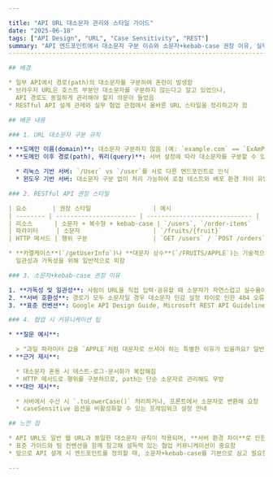 ```yaml
---

title: "API URL 대소문자 관리와 스타일 가이드"
date: "2025-06-18"
tags: ["API Design", "URL", "Case Sensitivity", "REST"]
summary: "API 엔드포인트에서 대소문자 구분 이슈와 소문자+kebab-case 권장 이유, 실무 협업 시 설득 방안을 정리합니다."
------------------------------------------------------------------------------

## 배경

* 일부 API에서 경로(path)의 대소문자를 구분하여 혼란이 발생함
* 브라우저 URL은 호스트 부분만 대소문자를 구분하지 않는다고 알고 있었으나,
  API 경로도 동일하게 관리해야 할지 의문이 들었음
* RESTful API 설계 관례와 실무 협업 관점에서 올바른 URL 스타일을 정리하고자 함

## 배운 내용

### 1. URL 대소문자 구분 규칙

* **도메인 이름(domain)**: 대소문자 구분하지 않음 (예: `example.com` == `ExAmPlE.com`)
* **도메인 이후 경로(path), 쿼리(query)**: 서버 설정에 따라 대소문자를 구분할 수 있음

  * 리눅스 기반 서버: `/User` vs `/user`를 서로 다른 엔드포인트로 인식
  * 윈도우 기반 서버: 대소문자 구분 없이 처리 가능하여 로컬 테스트와 배포 환경 차이 유발

### 2. RESTful API 권장 스타일

| 요소       | 권장 스타일                 | 예시                            |
| -------- | ---------------------- | ----------------------------- |
| 리소스      | 소문자 + 복수형 + kebab-case | `/users`, `/order-items`      |
| 파라미터     | 소문자                    | `/fruits/{fruit}`             |
| HTTP 메서드 | 행위 구분                  | `GET /users` / `POST /orders` |

* **카멜케이스**(`/getUserInfo`)나 **대문자 상수**(`/FRUITS/APPLE`)는 기술적으로 가능하나,
  일관성과 가독성을 위해 일반적으로 피함

### 3. 소문자+kebab-case 권장 이유

1. **가독성 및 일관성**: 사람이 URL을 직접 입력·공유할 때 소문자가 자연스럽고 실수율이 낮음
2. **서버 호환성**: 경로가 모두 소문자일 경우 대소문자 민감 설정 차이로 인한 404 오류를 방지
3. **표준 컨벤션**: Google API Design Guide, Microsoft REST API Guidelines, RFC 3986에서 소문자 사용 권장

### 4. 협업 시 커뮤니케이션 팁

* **질문 예시**:

  > "과일 파라미터 값을 `APPLE`처럼 대문자로 쓰셔야 하는 특별한 이유가 있을까요? 일반적으로 URL은 소문자로 통일하는 게 유지보수 관점에서 좋습니다."
* **근거 제시**:

  * 대소문자 혼용 시 테스트·로그·문서화가 복잡해짐
  * HTTP 메서드로 행위를 구분하므로, path는 단순 소문자로 관리해도 무방
* **대안 제시**:

  * 서버에서 수신 시 `.toLowerCase()` 처리하거나, 프론트에서 소문자로 변환해 요청
  * caseSensitive 옵션을 비활성화할 수 있는 프레임워크 설정 안내

## 느낀 점

* API URL도 일반 웹 URL과 동일한 대소문자 규칙이 적용되며, **서버 환경 차이**로 인한 오류를 방지하려면 **소문자 통일**이 필수임을 깨달음
* 표준 가이드와 팀 컨벤션을 함께 참고해 설득력 있는 협업 커뮤니케이션이 중요함
* 앞으로 API 설계 시 엔드포인트를 정의할 때, 소문자+kebab-case를 기본으로 삼고 필요한 예외만 최소화해야겠다고 느꼈음

---
```

